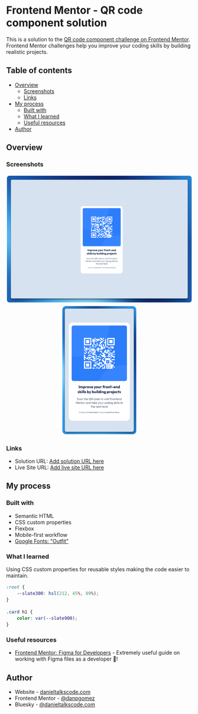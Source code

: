# Frontend Mentor - QR code component solution

This is a solution to the [QR code component challenge on Frontend Mentor](https://www.frontendmentor.io/challenges/qr-code-component-iux_sIO_H). Frontend Mentor challenges help you improve your coding skills by building realistic projects. 

## Table of contents

- [Overview](#overview)
  - [Screenshots](#screenshots)
  - [Links](#links)
- [My process](#my-process)
  - [Built with](#built-with)
  - [What I learned](#what-i-learned)
  - [Useful resources](#useful-resources)
- [Author](#author)

## Overview

### Screenshots
<div style="display: flex; flex-wrap: wrap; justify-content: center">
  <img src="./images/web-preview.png" style="max-width: 500px; height: auto; margin: 5px;">
  <img src="./images/mobile-preview.png" style="max-width: 200px; height: auto; margin: 5px;">
</div>

### Links

- Solution URL: [Add solution URL here](https://your-solution-url.com)
- Live Site URL: [Add live site URL here](https://your-live-site-url.com)

## My process

### Built with

- Semantic HTML
- CSS custom properties
- Flexbox
- Mobile-first workflow
- [Google Fonts: "Outfit"](https://fonts.google.com/specimen/Outfit)

### What I learned

Using CSS custom properties for reusable styles making the code easier to maintain.

```css
:root {
    --slate300: hsl(212, 45%, 89%);
}

.card h1 {
    color: var(--slate900);
}
```

### Useful resources

- [Frontend Mentor: Figma for Developers](https://www.frontendmentor.io/articles/figma-for-developers-how-to-work-with-a-design-file-m6CZKZ1rC1) - Extremely useful guide on working with Figma files as a developer 🤩!

## Author

- Website - [danieltalkscode.com](https://danieltalkscode.com/)
- Frontend Mentor - [@danpgomez](https://www.frontendmentor.io/profile/danpgomez)
- Bluesky - [@danieltalkscode.com](https://bsky.app/profile/danieltalkscode.com)
